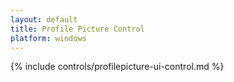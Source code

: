 ```yaml
---
layout: default
title: Profile Picture Control
platform: windows
---
```


{% include controls/profilepicture-ui-control.md %}